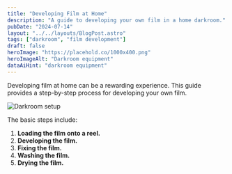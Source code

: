```yaml
---
title: "Developing Film at Home"
description: "A guide to developing your own film in a home darkroom."
pubDate: "2024-07-14"
layout: "../../layouts/BlogPost.astro"
tags: ["darkroom", "film development"]
draft: false
heroImage: "https://placehold.co/1000x400.png"
heroImageAlt: "Darkroom equipment"
dataAiHint: "darkroom equipment"
---
```


Developing film at home can be a rewarding experience. This guide provides a step-by-step process for developing your own film.

<img src="https://placehold.co/800x400.png" alt="Darkroom setup" data-ai-hint="darkroom equipment" />

The basic steps include:

1.  **Loading the film onto a reel.**
2.  **Developing the film.**
3.  **Fixing the film.**
4.  **Washing the film.**
5.  **Drying the film.**
